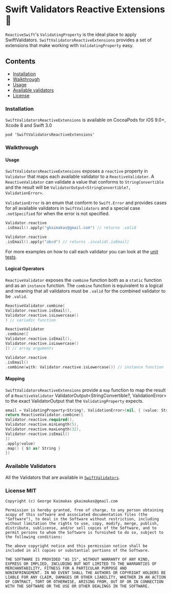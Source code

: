 # Swift Validators Reactive Extensions :large_orange_diamond:

`ReactiveSwift`'s `ValidatingProperty` is the ideal place to apply SwiftValidators. `SwiftValidatorsReactiveExtensions` provides a set of extensions that make working with `ValidatingProperty` easy.

## Contents
+ [Installation](#installation)
+ [Walkthrough](#walkthrough)
+ [Usage](#usage)
+ [Available validators](#supported-functions)
+ [License](#license-mit)

### Installation

`SwiftValidatorsReactiveExtensions` is available on CocoaPods for iOS 9.0+, Xcode 8 and Swift 3.0

````
pod 'SwiftValidatorsReactiveExtensions'
````

### Walkthrough
#### Usage

`SwiftValidatorsReactiveExtensions` exposes a `reactive` property in `Validator` that maps each available validator to a `ReactiveValidator`. A `ReactiveValidator` can validate a value that conforms to `StringConvertible` and the result will be `ValidatorOutput<StringConvertible?, ValidationError>`.

`ValidationError` is an enum that conform to `Swift.Error` and provides cases for all available validators in `SwiftValidators` and a special case `.notSpecified` for when the error is not specified.

```swift
Validator.reactive
.isEmail().apply("gkaimakas@gmail.com") // returns .valid

Validator.reactive
.isEmail().apply("abcd") // returns .invalid(.isEmail)
```

For more examples on how to call each validator you can look at the [unit tests](https://github.com/gkaimakas/SwiftValidatorsReactiveExtensions/blob/master/Example/Tests/Tests.swift).

#### Logical Operators

`ReactiveValidator` exposes the `combine` function both as a `static` function and as an `instance` function. The `combine` function is equivalent to a logical and meaning that all validators must be `.valid` for the combined validator to be `.valid`.

```swift
ReactiveValidator.combine(
Validator.reactive.isEmail(), 
Validator.reactive.isLowercase()
) // variadic function

ReactiveValidator
.combine([
Validator.reactive.isEmail(), 
Validator.reactive.isLowercase()
]) // array arguments

Validator.reactive
.isEmail()
.combine(with: Validator.reactive.isLowercase()) // instance function
```

#### Mapping

`SwiftValidatorsReactiveExtensions` provide a `map` function to map the result of a `ReactiveValidator` ValidatorOutput<StringConvertible?, ValidationError> to the exact ValidatorOutput that the `ValidatingProperty` expects.


```swift
email = ValidatingProperty<String?, ValidationError>(nil, { (value: String?) -> ValidatorOutput<String?, ValidationError> in
return ReactiveValidator.combine([
Validator.reactive.required(),
Validator.reactive.minLength(5),
Validator.reactive.maxLength(32),
Validator.reactive.isEmail()
])
.apply(value)
.map() { $0 as? String }
})
```

### Available Validators

All the Validators that are available in [`SwiftValidators`](https://github.com/gkaimakas/SwiftValidators#supported-functions).


### License MIT

````
Copyright (c) George Kaimakas gkaimakas@gmail.com

Permission is hereby granted, free of charge, to any person obtaining 
acopy of this software and associated documentation files (the 
"Software"), to deal in the Software without restriction, including 
without limitation the rights to use, copy, modify, merge, publish,
distribute, sublicense, and/or sell copies of the Software, and to 
permit persons to whom the Software is furnished to do so, subject to
the following conditions:

The above copyright notice and this permission notice shall be 
included in all copies or substantial portions of the Software.

THE SOFTWARE IS PROVIDED "AS IS", WITHOUT WARRANTY OF ANY KIND, 
EXPRESS OR IMPLIED, INCLUDING BUT NOT LIMITED TO THE WARRANTIES OF 
MERCHANTABILITY, FITNESS FOR A PARTICULAR PURPOSE AND 
NONINFRINGEMENT. IN NO EVENT SHALL THE AUTHORS OR COPYRIGHT HOLDERS BE 
LIABLE FOR ANY CLAIM, DAMAGES OR OTHER LIABILITY, WHETHER IN AN ACTION 
OF CONTRACT, TORT OR OTHERWISE, ARISING FROM, OUT OF OR IN CONNECTION 
WITH THE SOFTWARE OR THE USE OR OTHER DEALINGS IN THE SOFTWARE.
````
